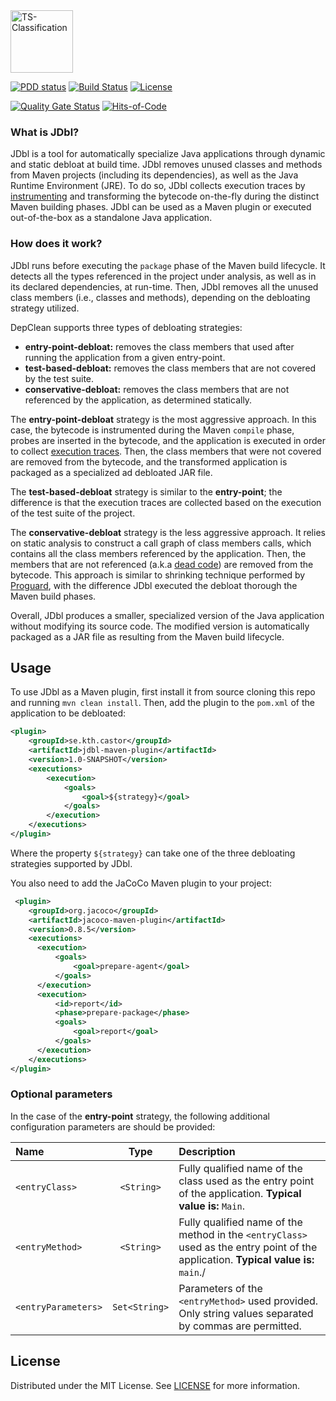 <img src="https://cesarsotovalero.github.io/img/logos/JDbl_logo.svg" height="100px"  alt="TS-Classification"/>

[![PDD status](http://www.0pdd.com/svg?name=castor-software/jdbl)](http://www.0pdd.com/p?name=castor-software/jdbl)
[![Build Status](https://travis-ci.org/castor-software/jdbl.svg?branch=master)](https://travis-ci.org/castor-software/jdbl)
[![License](https://img.shields.io/badge/license-MIT-green.svg)](https://github.com/castor-software/jdbl/blob/master/LICENSE)


[![Quality Gate Status](https://sonarcloud.io/api/project_badges/measure?project=castor-software_jdbl&metric=alert_status)](https://sonarcloud.io/dashboard?id=castor-software_jdbl)
[![Hits-of-Code](https://hitsofcode.com/github/castor-software/jdbl)](https://hitsofcode.com/view/github/castor-software/jdbl)
<!--[![Coverage Status](https://coveralls.io/repos/github/castor-software/jdbl/badge.svg?branch=master)](https://coveralls.io/github/castor-software/jdbl?branch=master)-->

### What is JDbl?

JDbl is a tool for automatically specialize Java applications through dynamic and static debloat at build time. JDbl removes unused classes and methods from Maven projects (including its dependencies), as well as the Java Runtime Environment (JRE). To do so, JDbl collects execution traces by [instrumenting](https://en.wikipedia.org/wiki/Instrumentation_(computer_programming)) and transforming the bytecode on-the-fly during the distinct Maven building phases. JDbl can be used as a Maven plugin or executed out-of-the-box as a standalone Java application.

### How does it work?

JDbl runs before executing the `package` phase of the Maven build lifecycle. It detects all the types referenced in the project under analysis, as well as in its declared dependencies, at run-time. Then, JDbl removes all the unused class members (i.e., classes and methods), depending on the debloating strategy utilized.

DepClean supports three types of debloating strategies:

- **entry-point-debloat:** removes the class members that used after running the application from a given entry-point.
- **test-based-debloat:** removes the class members that are not covered by the test suite.
- **conservative-debloat:** removes the class members that are not referenced by the application, as determined statically.

The **entry-point-debloat** strategy is the most aggressive approach. In this case, the bytecode is instrumented during the Maven `compile` phase, probes are inserted in the bytecode, and the application is executed in order to collect [execution traces](https://en.wikipedia.org/wiki/Tracing_(software)). Then, the class members that were not covered are removed from the bytecode, and the transformed application is packaged as a specialized ad debloated JAR file.  

The **test-based-debloat** strategy is similar to the **entry-point**; the difference is that the execution traces are collected based on the execution of the test suite of the project.

The **conservative-debloat** strategy is the less aggressive approach. It relies on static analysis to construct a call graph of class members calls, which contains all the class members referenced by the application. Then, the members that are not referenced (a.k.a [dead code](https://en.wikipedia.org/wiki/Dead_code)) are removed from the bytecode. This approach is similar to shrinking technique performed by [Proguard](https://www.guardsquare.com/en/products/proguard), with the difference JDbl executed the debloat thorough the Maven build phases.    

Overall, JDbl produces a smaller, specialized version of the Java application without modifying its source code. The modified version is automatically packaged as a JAR file as resulting from the Maven build lifecycle.
 
## Usage

To use JDbl as a Maven plugin, first install it from source cloning this repo and running `mvn clean install`. Then, add the plugin to the `pom.xml` of the application to be debloated:

```xml
<plugin>
    <groupId>se.kth.castor</groupId>
    <artifactId>jdbl-maven-plugin</artifactId>
    <version>1.0-SNAPSHOT</version>
    <executions>
        <execution>
            <goals>
                <goal>${strategy}</goal>
            </goals>
        </execution>
    </executions>
</plugin>
```

Where the property `${strategy}` can take one of the three debloating strategies supported by JDbl.


You also need to add the JaCoCo Maven plugin to your project:

```xml
 <plugin>
    <groupId>org.jacoco</groupId>
    <artifactId>jacoco-maven-plugin</artifactId>
    <version>0.8.5</version>
    <executions>
      <execution>
          <goals>
              <goal>prepare-agent</goal>
          </goals>
      </execution>
      <execution>
          <id>report</id>
          <phase>prepare-package</phase>
          <goals>
              <goal>report</goal>
          </goals>
      </execution>
    </executions>
</plugin>
```
### Optional parameters

In the case of the **entry-point** strategy, the following additional configuration parameters are should be provided:

| Name   |  Type |   Description      | 
|:----------|:-------------:| :-------------| 
| `<entryClass>` | `<String>` | Fully qualified name of the class used as the entry point of the application. **Typical value is:** `Main`.
| `<entryMethod>` | `<String>` | Fully qualified name of the method in the `<entryClass>` used as the entry point of the application. **Typical value is:** `main`./|
| `<entryParameters>` | `Set<String>` | Parameters of the `<entryMethod>` used provided. Only string values separated by commas are permitted.

## License

Distributed under the MIT License. See [LICENSE](https://github.com/castor-software/jdbl/blob/master/LICENSE.md) for more information.
